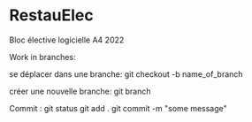 # RestauElec
Bloc élective logicielle A4 2022

Work in branches:

se déplacer dans une branche:
git checkout -b name_of_branch

créer une nouvelle branche:
git branch 

Commit :
git status
git add .
git commit -m "some message"
